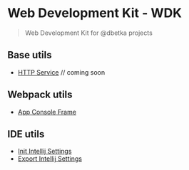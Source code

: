 # Web Development Kit - WDK

> Web Development Kit for @dbetka projects

Base utils
-----------

* [HTTP Service](docs/http-service.md) // coming soon


Webpack utils
--------------

* [App Console Frame](docs/app-console-frame.md)


IDE utils
--------------

* [Init Intellij Settings](docs/init-intellij-settings.md)
* [Export Intellij Settings](docs/export-intellij-settings.md)
